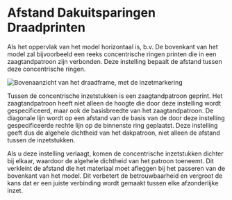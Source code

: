Afstand Dakuitsparingen Draadprinten
====
Als het oppervlak van het model horizontaal is, b.v. De bovenkant van het model zal bijvoorbeeld een reeks concentrische ringen printen die in een zaagtandpatroon zijn verbonden. Deze instelling bepaalt de afstand tussen deze concentrische ringen.

![Bovenaanzicht van het draadframe, met de inzetmarkering](../../../articles/images/wireframe_roof_inset.svg)

Tussen de concentrische inzetstukken is een zaagtandpatroon geprint. Het zaagtandpatroon heeft niet alleen de hoogte die door deze instelling wordt gespecificeerd, maar ook de basisbreedte van het zaagtandpatroon. De diagonale lijn wordt op een afstand van de basis van de door deze instelling gespecificeerde rechte lijn op de binnenste ring geplaatst. Deze instelling geeft dus de algehele dichtheid van het dakpatroon, niet alleen de afstand tussen de inzetstukken.

Als u deze instelling verlaagt, komen de concentrische inzetstukken dichter bij elkaar, waardoor de algehele dichtheid van het patroon toeneemt. Dit verkleint de afstand die het materiaal moet afleggen bij het passeren van de bovenkant van het model. Dit verbetert de betrouwbaarheid en vergroot de kans dat er een juiste verbinding wordt gemaakt tussen elke afzonderlijke inzet.
